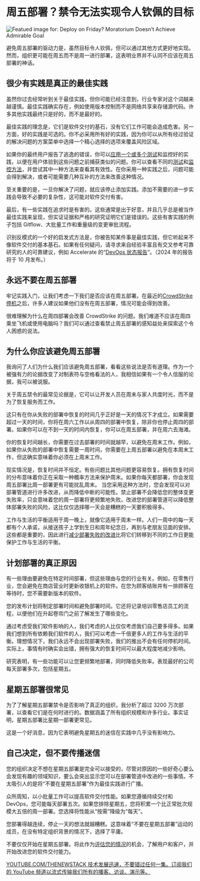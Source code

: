 # 周五部署？禁令无法实现令人钦佩的目标

![Featued image for: Deploy on Friday? Moratorium Doesn’t Achieve Admirable Goal](https://cdn.thenewstack.io/media/2024/08/df335a6a-calendar-1024x642.jpg)

避免周五部署的驱动力是，虽然目标令人钦佩，但可以通过其他方式更好地实现。然而，组织更可能在周五而不是周一进行部署，这表明业界并不认同不应该在周五部署的神话。

## 很少有实践是真正的最佳实践

虽然你过去经常听到关于最佳实践，但你可能已经注意到，行业专家对这个词越来越谨慎。最佳实践确实存在，例如使用版本控制而不是网络共享来存储源代码。许多其他实践最终只是好的，而不是最好的。

最佳实践的理念是，它们是软件交付的基石，没有它们工作可能会造成危害。另一方面，好的实践是可选的。你不必采用所有好的实践，因为你可以从所有经过验证的解决问题的方案菜单中选择一个精心选择的选项来覆盖风险区域。

如果你的最终用户报告了逃逸的错误，你可以[应用一个或多个测试](https://thenewstack.io/shift-left-testing-applied-to-kubernetes/)和监控好的实践，以便在用户体验到这些问题之前捕获类似的问题。你可以查看不同的[测试](https://thenewstack.io/surprise-software-testing-is-every-developers-job-now/)和[监控方法](https://thenewstack.io/observability/)，并尝试其中一种方法来查看其有效性。在你采用一种实践之后，问题可能会得到解决，或者可能需要几种互补的方法来改善这种情况。

至关重要的是，一旦你解决了问题，就应该停止添加实践。添加不需要的进一步实践会导致不必要的复杂性，这可能对软件交付有害。

最后，有一些实践在追求时是有害的。这些通常是出于好意，并且几乎总是被当作最佳实践来呈现，但实证证据和严格的研究证明它们是错误的。这些有害实践的例子包括 Gitflow、大批量工作和重量级的变更审批流程。

识别反模式的一个好的启发式方法是，你被告知某件事是最佳实践，但它听起来不像软件交付的基本基石。如果有任何疑问，请寻求来自经验丰富且有交叉参考可靠研究的人的可靠建议，例如 Accelerate 的“[DevOps 状态报告](https://services.google.com/fh/files/misc/2023_final_report_sodr.pdf)”。（2024 年的报告将于 10 月发布。）

## 永远不要在周五部署

牢记实践入门，让我们考虑一下我们是否应该在周五部署。在最近的[CrowdStrike 停机](https://thenewstack.io/7-urgent-lessons-from-the-crowdstrike-disaster/)之后，许多人建议如果他们没有在周五部署，情况可能会得到改善。

很难理解为什么在周四部署会改善 CrowdStrike 的问题。我们难道不应该在周四乘坐飞机或使用电脑吗？我们可以通过查看禁止周五部署的感知益处来探索这个令人困惑的说法。

## 为什么你应该避免周五部署

我询问了人们为什么我们应该避免周五部署，看看这些说法是否有道理。作为一个被强有力的论据改变了对制表符与空格看法的人，我相信如果有一个令人信服的论据，我可以被说服。

关于周五禁令的最常见论据是，它可以让开发人员在周末与家人共度时光，而不是为了恢复服务而工作。

这只有在你从失败的部署中恢复的时间几乎正好是一天的情况下才成立。如果需要超过一天的时间，你将在周六工作以从周四的部署中恢复，除非你也停止周四的部署。如果你可以在不到一天的时间内恢复，你可以在周五部署，并在周六去海滩。

你的恢复时间越长，你需要在过去部署的时间就越早，以避免在周末工作。例如，如果你从失败的部署中恢复需要一周时间，你需要在上周五部署以避免在本周末工作，但这确实意味着你必须在上周末工作。

现实情况是，恢复时间并不恒定。有些问题比其他问题更容易恢复。拥有恢复时间的分布意味着你正在采取一种概率方法来保护周末。如果你每天都部署，你会发现周五部署比周一部署更有可能扰乱周末。
当您采用这种方法时，您会发现可以对部署管道进行许多改进，从而降低中断的可能性。禁止部署不会降低您的整体变更失败率，只会意味着您的周一部署将更频繁地失败。改进您的部署管道可以降低整体部署失败的风险，这比仅仅选择哪一天会是糟糕的一天要积极得多。

工作与生活的平衡适用于周一晚上，就像它适用于周末一样。人们一周中的每一天都有个人承诺，从接送孩子上学到生日和周年纪念日，再到与老朋友见面的安排。这些都是重要的，因此进行[减少部署失败的改进](https://thenewstack.io/low-code-tools-improve-devs-work-life-balance-survey-finds/)比将它们转移到不同的工作日更能保护工作与生活的平衡。

## 计划部署的真正原因
有一些理由要避免在特定时间部署，但这些理由与您的行业有关。例如，在零售行业，您会避免在商店营业时更新收银机上的软件。在您为顾客结账并有一排顾客在等待时，您不需要新版本的软件。

您的发布计划将制定部署时间和避免部署时间。它还将记录培训零售店员工的流程，以便他们在升起卷帘门之前了解发生了哪些变化。

通过考虑受我们软件影响的人，我们考虑的人比仅仅考虑我们自己要多得多。如果我们想到所有依赖我们软件的人，我们可以考虑一千倍更多人的工作与生活的平衡。理想情况下，我们永远不会出现部署失败，我们的推出不会有任何停机时间。实际上，事情有时确实会出错，拥有强大的恢复时间可以最大程度地减少影响。

研究表明，有一些功能可以让您更频繁地部署，同时降低失败率。表现最好的公司每天部署多次，包括星期五。

## 星期五部署很常见
为了了解星期五部署禁令是否影响了真正的组织，我分析了超过 3200 万次部署，以查看它们是在何时进行的。数据涵盖了所有组织规模和许多行业。事实证明，星期五部署比星期一部署更常见。

这是一个好消息，因为它表明避免星期五的迷信在实践中几乎没有影响力。


## 自己决定，但不要传播迷信
您的组织决定不想在星期五部署是完全可以接受的，尽管对原因的一些好奇心要么会发现有趣的领域知识，要么会突出显示您可以在部署管道中改进的一些事情。不太吸引人的是将“不要在星期五部署”作为最佳实践进行广播。

众所周知，以小批量工作可以提高软件交付性能。如果您遵循持续交付和 DevOps，您可能每天部署五次。如果您排除星期五，您将积累一个比正常批次规模大五倍的周一部署。您选择将性能从“按需”降级为“每天”。

您部署得越连续，停止一天的想法就越糟糕。这意味着“不要在星期五部署”运动的成员，在没有特定组织背景的情况下，选择了平庸。

不要仅仅开始在星期五部署。将此作为[评估您的情况](https://octopus.com/deployment-capability-assessment)的机会，了解用户和客户，并开始改进您的软件交付能力。

[
YOUTUBE.COM/THENEWSTACK
技术发展迅速，不要错过任何一集。订阅我们的 YouTube
频道以流式传输我们所有的播客、访谈、演示等。
](https://youtube.com/thenewstack?sub_confirmation=1)
